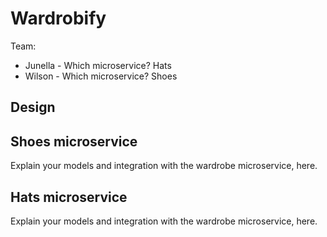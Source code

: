 # Wardrobify

Team:

- Junella - Which microservice? Hats
- Wilson - Which microservice? Shoes

## Design

## Shoes microservice

Explain your models and integration with the wardrobe
microservice, here.

## Hats microservice

Explain your models and integration with the wardrobe
microservice, here.
